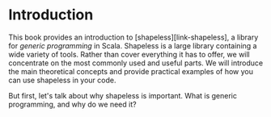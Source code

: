 # Introduction

This book provides an introduction to [shapeless][link-shapeless],
a library for *generic programming* in Scala.
Shapeless is a large library containing a wide variety of tools.
Rather than cover everything it has to offer,
we will concentrate on the most commonly used and useful parts.
We will introduce the main theoretical concepts
and provide practical examples of how you can use shapeless in your code.

But first, let's talk about why shapeless is important.
What is generic programming, and why do we need it?
